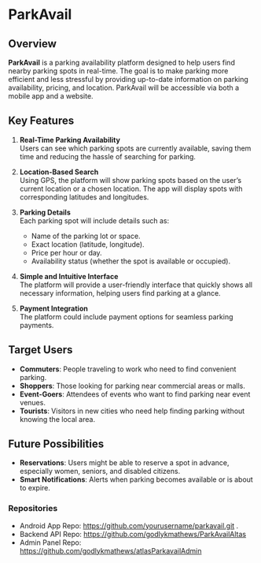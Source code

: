 # ParkAvail

## Overview

**ParkAvail** is a parking availability platform designed to help users find nearby parking spots in real-time. The goal is to make parking more efficient and less stressful by providing up-to-date information on parking availability, pricing, and location. ParkAvail will be accessible via both a mobile app and a website.

## Key Features

1. **Real-Time Parking Availability**  
   Users can see which parking spots are currently available, saving them time and reducing the hassle of searching for parking.

2. **Location-Based Search**  
   Using GPS, the platform will show parking spots based on the user’s current location or a chosen location. The app will display spots with corresponding latitudes and longitudes.

3. **Parking Details**  
   Each parking spot will include details such as:
   - Name of the parking lot or space.
   - Exact location (latitude, longitude).
   - Price per hour or day.
   - Availability status (whether the spot is available or occupied).

4. **Simple and Intuitive Interface**  
   The platform will provide a user-friendly interface that quickly shows all necessary information, helping users find parking at a glance.

5. **Payment Integration**  
   The platform could include payment options for seamless parking payments.

## Target Users

- **Commuters**: People traveling to work who need to find convenient parking.
- **Shoppers**: Those looking for parking near commercial areas or malls.
- **Event-Goers**: Attendees of events who want to find parking near event venues.
- **Tourists**: Visitors in new cities who need help finding parking without knowing the local area.

## Future Possibilities

- **Reservations**: Users might be able to reserve a spot in advance, especially women, seniors, and disabled citizens.
- **Smart Notifications**: Alerts when parking becomes available or is about to expire.

### Repositories
   - Android App Repo: https://github.com/yourusername/parkavail.git .
   - Backend API Repo: https://github.com/godlykmathews/ParkAvailAltas
   - Admin Panel Repo: https://github.com/godlykmathews/atlasParkavailAdmin
   
